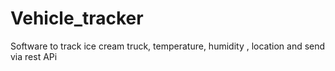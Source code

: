 # Vehicle_tracker
 Software to track ice cream truck, temperature, humidity , location and send via rest APi
